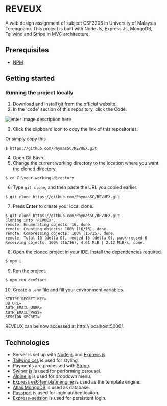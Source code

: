 # REVEUX
A web design assignment of subject CSF3206 in University of Malaysia Terengganu. This project is built with Node Js, Express Js, MongoDB, Tailwind and Stripe in MVC architecture.


## Prerequisites
- [NPM](https://nodejs.org/en/)

## Getting started
### Running the project locally
1. Download and install [git](https://git-scm.com/downloads) from the official website.
2. In the 'code' section of this repository, click the Code.

![enter image description here](https://user-images.githubusercontent.com/68804560/140695134-4baaeaf8-cc56-4aa2-ac90-ed849c5a7b4f.png)

3. Click the clipboard icon to copy the link of this repositories.

Or simply copy this 
```
$ https://github.com/PhymasSC/REVUEX.git
```


4. Open  Git Bash.
5. Change the current working directory to the location where you want the cloned directory.
```
$ cd C:\your-working-directory
```

6. Type `git clone`, and then paste the URL you copied earlier.
```
$ git clone https://github.com/PhymasSC/REVUEX.git
```

7. Press **Enter** to create your local clone.

```
$ git clone https://github.com/PhymasSC/REVUEX.git
Cloning into 'REVUEX'...
remote: Enumerating objects: 16, done.
remote: Counting objects: 100% (16/16), done.
remote: Compressing objects: 100% (15/15), done.
remote: Total 16 (delta 0), reused 16 (delta 0), pack-reused 0
Receiving objects: 100% (16/16), 4.61 MiB | 2.12 MiB/s, done.
```

8. Open the cloned project in your IDE. Install the dependencies required.
```
$ npm i
```

9. Run the project.
```
$ npm run devStart
```

10. Create a `.env` file and fill your environment variables.
```
STRIPE_SECRET_KEY=
DB_URL=
AUTH_EMAIL_USER=
AUTH_EMAIL_PASS=
SESSION_SECRET=
```
REVEUX can be now accessed at http://localhost:5000/.

## Technologies
- Server is set up with [Node js](https://nodejs.org/en/) and [Express js](https://expressjs.com/).
- [Tailwind css](https://tailwindcss.com/) is used for styling.
- Payments are processed with [Stripe](https://stripe.com).
- [Swiper js](https://swiperjs.com/) is used for performing carousel.
- [Alpine js](https://alpinejs.dev/) is used for dropdown menu.
- [Express es6 template engine](https://github.com/dondido/express-es6-template-engine) is used as the template engine.
- [Atlas MongoDB](https://www.mongodb.com/atlas/database) is used as database.
- [Passport](https://www.passportjs.org/) is used for login authenticaiton.
- [Express-session](https://www.npmjs.com/package/express-session) is used for persistent login.